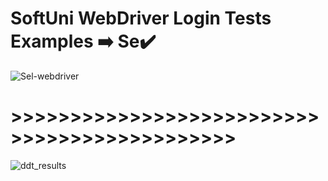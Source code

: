 # SoftUni WebDriver Login Tests Examples ➡️ Se✔️
![Sel-webdriver](https://user-images.githubusercontent.com/90700181/224810784-e59f853b-967f-4bbd-b1df-29cc165e9009.jpg)
# >>>>>>>>>>>>>>>>>>>>>>>>>>>>>>>>>>>>>>>>>>>>>
![ddt_results](https://user-images.githubusercontent.com/90700181/225458518-94f15134-2181-44e4-a9f8-e85a3399ae72.png)
